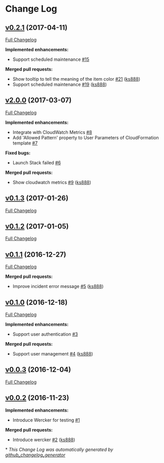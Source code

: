 # Change Log

## [v0.2.1](https://github.com/ks888/LambStatus/tree/v0.2.1) (2017-04-11)
[Full Changelog](https://github.com/ks888/LambStatus/compare/v2.0.0...v0.2.1)

**Implemented enhancements:**

- Support scheduled maintenance [\#15](https://github.com/ks888/LambStatus/issues/15)

**Merged pull requests:**

- Show tooltip to tell the meaning of the item color [\#21](https://github.com/ks888/LambStatus/pull/21) ([ks888](https://github.com/ks888))
- Support scheduled maintenance [\#19](https://github.com/ks888/LambStatus/pull/19) ([ks888](https://github.com/ks888))

## [v2.0.0](https://github.com/ks888/LambStatus/tree/v2.0.0) (2017-03-07)
[Full Changelog](https://github.com/ks888/LambStatus/compare/v0.1.3...v2.0.0)

**Implemented enhancements:**

- Integrate with CloudWatch Metrics [\#8](https://github.com/ks888/LambStatus/issues/8)
- Add 'Allowed Pattern' property to User Parameters of CloudFormation template [\#7](https://github.com/ks888/LambStatus/issues/7)

**Fixed bugs:**

- Launch Stack failed [\#6](https://github.com/ks888/LambStatus/issues/6)

**Merged pull requests:**

- Show cloudwatch metrics [\#9](https://github.com/ks888/LambStatus/pull/9) ([ks888](https://github.com/ks888))

## [v0.1.3](https://github.com/ks888/LambStatus/tree/v0.1.3) (2017-01-26)
[Full Changelog](https://github.com/ks888/LambStatus/compare/v0.1.2...v0.1.3)

## [v0.1.2](https://github.com/ks888/LambStatus/tree/v0.1.2) (2017-01-05)
[Full Changelog](https://github.com/ks888/LambStatus/compare/v0.1.1...v0.1.2)

## [v0.1.1](https://github.com/ks888/LambStatus/tree/v0.1.1) (2016-12-27)
[Full Changelog](https://github.com/ks888/LambStatus/compare/v0.1.0...v0.1.1)

**Merged pull requests:**

- Improve incident error message [\#5](https://github.com/ks888/LambStatus/pull/5) ([ks888](https://github.com/ks888))

## [v0.1.0](https://github.com/ks888/LambStatus/tree/v0.1.0) (2016-12-18)
[Full Changelog](https://github.com/ks888/LambStatus/compare/v0.0.3...v0.1.0)

**Implemented enhancements:**

- Support user authentication [\#3](https://github.com/ks888/LambStatus/issues/3)

**Merged pull requests:**

- Support user management [\#4](https://github.com/ks888/LambStatus/pull/4) ([ks888](https://github.com/ks888))

## [v0.0.3](https://github.com/ks888/LambStatus/tree/v0.0.3) (2016-12-04)
[Full Changelog](https://github.com/ks888/LambStatus/compare/v0.0.2...v0.0.3)

## [v0.0.2](https://github.com/ks888/LambStatus/tree/v0.0.2) (2016-11-23)
**Implemented enhancements:**

- Introduce Wercker for testing [\#1](https://github.com/ks888/LambStatus/issues/1)

**Merged pull requests:**

- Introduce wercker [\#2](https://github.com/ks888/LambStatus/pull/2) ([ks888](https://github.com/ks888))



\* *This Change Log was automatically generated by [github_changelog_generator](https://github.com/skywinder/Github-Changelog-Generator)*
